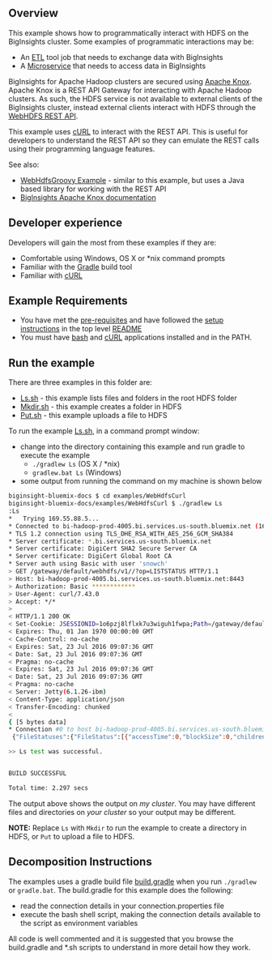 ## Overview

This example shows how to programmatically interact with HDFS on the BigInsights cluster.  Some examples of programmatic interactions may be:

- An [ETL](https://en.wikipedia.org/wiki/Extract,_transform,_load) tool job that needs to exchange data with BigInsights
- A [Microservice](https://en.wikipedia.org/wiki/Microservices) that needs to access data in BigInsights

BigInsights for Apache Hadoop clusters are secured using [Apache Knox](https://knox.apache.org/).  Apache Knox is a REST API Gateway for interacting with Apache Hadoop clusters.  As such, the HDFS service is not available to external clients of the BigInsights cluster, instead external clients interact with HDFS through the [WebHDFS REST API](http://hadoop.apache.org/docs/stable/hadoop-project-dist/hadoop-hdfs/WebHDFS.html).

This example uses [cURL](https://curl.haxx.se/) to interact with the REST API. This is useful for developers to understand the REST API so they can emulate the REST calls using their programming language features.

See also:

- [WebHdfsGroovy Example](../WebHdfsGroovy/README.md) - similar to this example, but uses a Java based library for working with the REST API
- [BigInsights Apache Knox documentation](https://www.ibm.com/support/knowledgecenter/en/SSPT3X_4.2.0/com.ibm.swg.im.infosphere.biginsights.admin.doc/doc/knox_overview.html)


## Developer experience

Developers will gain the most from these examples if they are:

- Comfortable using Windows, OS X or *nix command prompts
- Familiar with the [Gradle](https://gradle.org/) build tool
- Familiar with  [cURL](https://curl.haxx.se/)

## Example Requirements

- You have met the [pre-requisites](../../README.md#pre-requisites) and have followed the [setup instructions](../../README.md#setup-instructions) in the top level [README](../../README.md)
- You must have [bash](https://www.gnu.org/software/bash/) and [cURL](https://curl.haxx.se/) applications installed and in the PATH.

## Run the example

There are three examples in this folder are:

- [Ls.sh](./Ls.sh) - this example lists files and folders in the root HDFS folder
- [Mkdir.sh](./Mkdir.sh) - this example creates a folder in HDFS
- [Put.sh](./Put.sh) - this example uploads a file to HDFS

To run the example [Ls.sh](./Ls.sh), in a command prompt window:

   - change into the directory containing this example and run gradle to execute the example
      - `./gradlew Ls` (OS X / *nix)
      - `gradlew.bat Ls` (Windows)
   - some output from running the command on my machine is shown below 

```bash
biginsight-bluemix-docs $ cd examples/WebHdfsCurl
biginsight-bluemix-docs/examples/WebHdfsCurl $ ./gradlew Ls
:Ls
*   Trying 169.55.88.5...
* Connected to bi-hadoop-prod-4005.bi.services.us-south.bluemix.net (169.55.88.5) port 8443 (#0)
* TLS 1.2 connection using TLS_DHE_RSA_WITH_AES_256_GCM_SHA384
* Server certificate: *.bi.services.us-south.bluemix.net
* Server certificate: DigiCert SHA2 Secure Server CA
* Server certificate: DigiCert Global Root CA
* Server auth using Basic with user 'snowch'
> GET /gateway/default/webhdfs/v1//?op=LISTSTATUS HTTP/1.1
> Host: bi-hadoop-prod-4005.bi.services.us-south.bluemix.net:8443
> Authorization: Basic ************
> User-Agent: curl/7.43.0
> Accept: */*
>
< HTTP/1.1 200 OK
< Set-Cookie: JSESSIONID=1o6pzj8lflxk7u3wiguh1fwpa;Path=/gateway/default;Secure;HttpOnly
< Expires: Thu, 01 Jan 1970 00:00:00 GMT
< Cache-Control: no-cache
< Expires: Sat, 23 Jul 2016 09:07:36 GMT
< Date: Sat, 23 Jul 2016 09:07:36 GMT
< Pragma: no-cache
< Expires: Sat, 23 Jul 2016 09:07:36 GMT
< Date: Sat, 23 Jul 2016 09:07:36 GMT
< Pragma: no-cache
< Server: Jetty(6.1.26-ibm)
< Content-Type: application/json
< Transfer-Encoding: chunked
<
{ [5 bytes data]
* Connection #0 to host bi-hadoop-prod-4005.bi.services.us-south.bluemix.net left intact
 {"FileStatuses":{"FileStatus":[{"accessTime":0,"blockSize":0,"childrenNum":9,"fileId":16935,"group":"hdfs","length":0,"modificationTime":1469253686371,"owner":"ams","pathSuffix":"amshbase","permission":"775","replication":0,"storagePolicy":0,"type":"DIRECTORY"},{"accessTime":0,"blockSize":0,"childrenNum":1,"fileId":16394,"group":"hadoop","length":0,"modificationTime":1469196845692,"owner":"yarn","pathSuffix":"app-logs","permission":"777","replication":0,"storagePolicy":0,"type":"DIRECTORY"},{"accessTime":0,"blockSize":0,"childrenNum":2,"fileId":16389,"group":"hdfs","length":0,"modificationTime":1467263190881,"owner":"hdfs","pathSuffix":"apps","permission":"755","replication":0,"storagePolicy":0,"type":"DIRECTORY"},{"accessTime":0,"blockSize":0,"childrenNum":1,"fileId":16879,"group":"hdfs","length":0,"modificationTime":1467263172854,"owner":"hdfs","pathSuffix":"iop","permission":"755","replication":0,"storagePolicy":0,"type":"DIRECTORY"},{"accessTime":0,"blockSize":0,"childrenNum":1,"fileId":16397,"group":"hdfs","length":0,"modificationTime":1467263051976,"owner":"mapred","pathSuffix":"mapred","permission":"755","replication":0,"storagePolicy":0,"type":"DIRECTORY"},{"accessTime":0,"blockSize":0,"childrenNum":2,"fileId":16399,"group":"hadoop","length":0,"modificationTime":1467263052277,"owner":"mapred","pathSuffix":"mr-history","permission":"777","replication":0,"storagePolicy":0,"type":"DIRECTORY"},{"accessTime":0,"blockSize":0,"childrenNum":0,"encBit":true,"fileId":17153,"group":"biusers","length":0,"modificationTime":1469117673564,"owner":"snowch","pathSuffix":"securedir"       ,"permission":"700","replication":0,"storagePolicy":0,"type":"DIRECTORY"},{"accessTime":0,"blockSize":0,"childrenNum":2,"fileId":16386,"group":"hdfs","length":0,"modificationTime":1469117617021,"owner":"hdfs","pathSuffix":"tmp","permission":"777","replication":0,"storagePolicy":0,"type":"DIRECTORY"},{"accessTime":0,"blockSize":0,"childrenNum":7,"fileId":16387,"group":"hdfs","length":0,"modificationTime":1469117660348,"owner":"hdfs","pathSuffix":"user","permission":"755","replication":0,"storagePolicy":0,"type":"DIRECTORY"}]}}

>> Ls test was successful.


BUILD SUCCESSFUL

Total time: 2.297 secs
```
The output above shows the output on *my cluster*.  You may have different files and directories on *your cluster* so your output may be different.
 
**NOTE:** Replace `Ls` with `Mkdir` to run the example to create a directory in HDFS, or `Put` to upload a file to HDFS.

## Decomposition Instructions

The examples uses a gradle build file [build.gradle](./build.gradle) when you run `./gradlew` or `gradle.bat`.  The build.gradle for this example does the following:

- read the connection details in your connection.properties file
- execute the bash shell script,  making the connection details available to the script as environment variables

All code is well commented and it is suggested that you browse the build.gradle and *.sh scripts to understand in more detail how they work.

